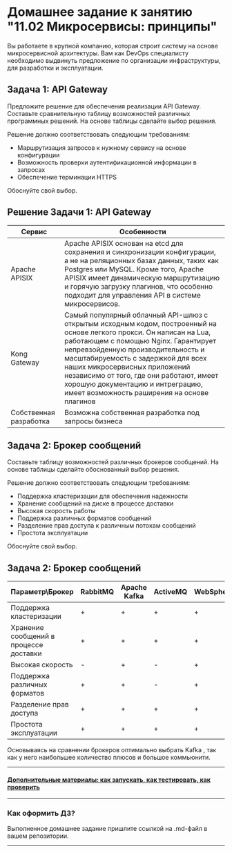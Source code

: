 
# Домашнее задание к занятию "11.02 Микросервисы: принципы"

Вы работаете в крупной компанию, которая строит систему на основе микросервисной архитектуры.
Вам как DevOps специалисту необходимо выдвинуть предложение по организации инфраструктуры, для разработки и эксплуатации.

## Задача 1: API Gateway 

Предложите решение для обеспечения реализации API Gateway. Составьте сравнительную таблицу возможностей различных программных решений. На основе таблицы сделайте выбор решения.

Решение должно соответствовать следующим требованиям:
- Маршрутизация запросов к нужному сервису на основе конфигурации
- Возможность проверки аутентификационной информации в запросах
- Обеспечение терминации HTTPS

Обоснуйте свой выбор.


## Решение Задачи 1: API Gateway
| Сервис      | Особенности |
| ----------- | ----------- |
| Apache APISIX  | Apache APISIX основан на etcd для сохранения и синхронизации конфигурации, а не на реляционных базах данных, таких как Postgres или MySQL. Кроме того, Apache APISIX имеет динамическую маршрутизацию и горячую загрузку плагинов, что особенно подходит для управления API в системе микросервисов.  |
| Kong Gateway   | Самый популярный облачный API-шлюз с открытым исходным кодом, построенный на основе легкого прокси. Он написан на Lua, работающем с помощью Nginx. Гарантирует непревзойденную производительность и масштабируемость с задержкой для всех наших микросервисных приложений независимо от того, где они работают, имеет хорошую документацию и интреграцию, имеет возможность раширения на основе плагинов        |
|Собственная разработка|Возможна собственная разработка под запросы бизнеса      |



## Задача 2: Брокер сообщений

Составьте таблицу возможностей различных брокеров сообщений. На основе таблицы сделайте обоснованный выбор решения.

Решение должно соответствовать следующим требованиям:
- Поддержка кластеризации для обеспечения надежности
- Хранение сообщений на диске в процессе доставки
- Высокая скорость работы
- Поддержка различных форматов сообщений
- Разделение прав доступа к различным потокам сообщений
- Проcтота эксплуатации

Обоснуйте свой выбор.

## Задача 2: Брокер сообщений
| Параметр\Брокер | RabbitMQ | Apache Kafka | ActiveMQ | WebSphereMQ | 
|---|---|---|---|---|
| Поддержка кластеризации | + | + | + | + | 
| Хранение сообщений в процессе доставки | + | + | + | + | 
| Высокая скорость | - | + | - | + | 
| Поддержка различных форматов | + | + | - | + | 
| Разделение прав доступа | + | + | + | + |
| Простота эксплуатации |+ | + | + | + | 

Основываясь на сравнении брокеров оптимально выбрать Kafka , так как у него наибольшее количество плюсов и большое коммьюнити.


---

#### [Дополнительные материалы: как запускать, как тестировать, как проверить](https://github.com/netology-code/devkub-homeworks/tree/main/11-microservices-02-principles)

---

### Как оформить ДЗ?

Выполненное домашнее задание пришлите ссылкой на .md-файл в вашем репозитории.

---
